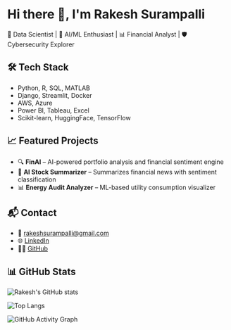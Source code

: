 # Hi there 👋, I'm Rakesh Surampalli
🚀 Data Scientist | 🧠 AI/ML Enthusiast | 📊 Financial Analyst | 🛡️ Cybersecurity Explorer

## 🛠️ Tech Stack
- Python, R, SQL, MATLAB  
- Django, Streamlit, Docker  
- AWS, Azure  
- Power BI, Tableau, Excel  
- Scikit-learn, HuggingFace, TensorFlow  

## 📈 Featured Projects
- 🔍 **FinAI** – AI-powered portfolio analysis and financial sentiment engine  
- 🤖 **AI Stock Summarizer** – Summarizes financial news with sentiment classification  
- 📊 **Energy Audit Analyzer** – ML-based utility consumption visualizer

## 📬 Contact
- 📧 rakeshsurampalli@gmail.com  
- 🌐 [LinkedIn](https://www.linkedin.com/in/rakeshsurampalli27/)  
- 🧑‍💻 [GitHub](https://github.com/rakeshsurampalli)  

## 📊 GitHub Stats

![Rakesh's GitHub stats](https://github-readme-stats.vercel.app/api?username=rakeshsurampalli&show_icons=true&theme=tokyonight)

![Top Langs](https://github-readme-stats.vercel.app/api/top-langs/?username=rakeshsurampalli&layout=compact&theme=tokyonight)


![GitHub Activity Graph](https://github-readme-activity-graph.cyclic.app/graph?username=rakeshsurampalli&theme=tokyo-night)


